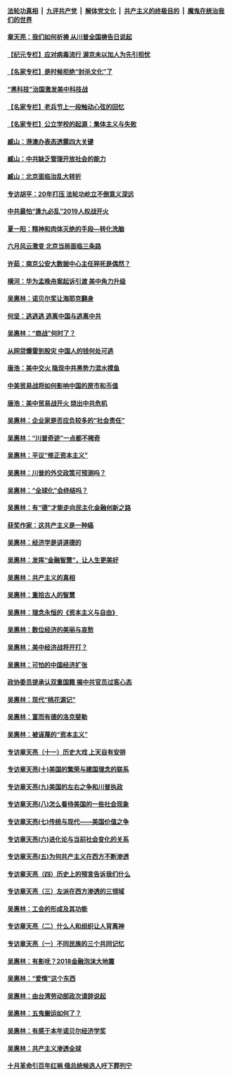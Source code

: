 ####  [法轮功真相](../../../../basic/blob/master/README.md?t=07091802) &nbsp;|&nbsp; [九评共产党](../../../../9ping.md/blob/master/README.md?t=07091802) &nbsp;|&nbsp; [解体党文化](../../../../jtdwh.md/blob/master/README.md?t=07091802)  &nbsp;|&nbsp; [共产主义的终极目的](../../../../gczydzjmd.md/blob/master/README.md?t=07091802) &nbsp;|&nbsp; [魔鬼在统治我们的世界](../../../../mgztzwmdsj.md/blob/master/README.md?t=07091802) 

#### [章天亮：我们如何祈祷 从川普全国祷告日说起](../pages/nsc423/n11944627.md?t=07091802) 

#### [【纪元专栏】应对病毒流行 渥京未以加人为先引担忧](../pages/nsc423/n11875714.md?t=07091802) 

#### [【名家专栏】是时候拒绝“封杀文化”了](../pages/nsc423/n11814093.md?t=07091802) 

#### [“黑科技”治国激发美中科技战](../pages/nsc423/n11638056.md?t=07091802) 

#### [【名家专栏】老兵节上一段触动心弦的回忆](../pages/nsc423/n11646016.md?t=07091802) 

#### [【名家专栏】公立学校的起源：集体主义与失败](../pages/nsc423/n11601833.md?t=07091802) 

#### [臧山：港澳办表态透露四大关键](../pages/nsc423/n11421628.md?t=07091802) 

#### [臧山：中共缺乏管理开放社会的能力](../pages/nsc423/n11407457.md?t=07091802) 

#### [臧山：北京面临治乱大转折](../pages/nsc423/n11406895.md?t=07091802) 

#### [专访胡平：20年打压 法轮功屹立不倒意义深远](../pages/nsc423/n11398800.md?t=07091802) 

#### [中共最怕“逢九必乱”2019人权战开火](../pages/nsc423/n11385248.md?t=07091802) 

#### [夏一阳：精神和肉体灭绝的手段—转化洗脑](../pages/nsc423/n11368250.md?t=07091802) 

#### [六月风云激变 北京当局面临三条路](../pages/nsc423/n11313668.md?t=07091802) 

#### [许茹：南京公安大数据中心主任猝死是偶然？](../pages/nsc423/n11064744.md?t=07091802) 

#### [横河：华为孟晚舟案起诉引渡 美中角力升级](../pages/nsc423/n11027230.md?t=07091802) 

#### [吴惠林：诺贝尔奖让海耶克翻身](../pages/nsc423/n10890049.md?t=07091802) 

#### [何坚：逃逃逃 逃离中国与逃离中共](../pages/nsc423/n10592891.md?t=07091802) 

#### [吴惠林：“商战”何时了？](../pages/nsc423/n10573558.md?t=07091802) 

#### [从网贷爆雷到股灾 中国人的钱何处可逃](../pages/nsc423/n10572800.md?t=07091802) 

#### [唐浩：美中交火 隐现中共黑势力混水摸鱼](../pages/nsc423/n10544040.md?t=07091802) 

#### [中美贸易战将如何影响中国的房市和币值](../pages/nsc423/n10543697.md?t=07091802) 

#### [唐浩：美中贸易战开火 烧出中共危机](../pages/nsc423/n10540126.md?t=07091802) 

#### [吴惠林：企业家是否应负较多的“社会责任”](../pages/nsc423/n10535022.md?t=07091802) 

#### [吴惠林：“川普奇迹”一点都不稀奇](../pages/nsc423/n10512808.md?t=07091802) 

#### [吴惠林：平议“修正资本主义”](../pages/nsc423/n10495724.md?t=07091802) 

#### [吴惠林：川普的外交政策可预测吗？](../pages/nsc423/n10462387.md?t=07091802) 

#### [吴惠林：“全球化”会终结吗？](../pages/nsc423/n10452838.md?t=07091802) 

#### [吴惠林：有“德”才能走向民主化金融创新之路](../pages/nsc423/n10432292.md?t=07091802) 

#### [获奖作家：这共产主义是一种癌](../pages/nsc423/n10431541.md?t=07091802) 

#### [吴惠林：经济学是讲道德的](../pages/nsc423/n10398014.md?t=07091802) 

#### [吴惠林：发挥“金融智慧”，让人生更美好](../pages/nsc423/n10375019.md?t=07091802) 

#### [吴惠林：共产主义的真相](../pages/nsc423/n10351394.md?t=07091802) 

#### [吴惠林：重拾古人的智慧](../pages/nsc423/n10337691.md?t=07091802) 

#### [吴惠林：理念永恒的《资本主义与自由》](../pages/nsc423/n10316274.md?t=07091802) 

#### [吴惠林：数位经济的美丽与哀愁](../pages/nsc423/n10292946.md?t=07091802) 

#### [吴惠林：美中经济战将开打？](../pages/nsc423/n10258825.md?t=07091802) 

#### [吴惠林：可怕的中国经济扩张](../pages/nsc423/n10219147.md?t=07091802) 

#### [政协委员提承认双重国籍 揭中共官员过客心态](../pages/nsc423/n10208809.md?t=07091802) 

#### [吴惠林：现代“桃花源记”](../pages/nsc423/n10185234.md?t=07091802) 

#### [吴惠林：富而有德的洛克斐勒](../pages/nsc423/n10142264.md?t=07091802) 

#### [吴惠林：被诬蔑的“资本主义”](../pages/nsc423/n10124816.md?t=07091802) 

#### [专访章天亮（十一）历史大戏 上天自有安排](../pages/nsc423/n10094905.md?t=07091802) 

#### [专访章天亮(十)美国的繁荣与建国理念的联系](../pages/nsc423/n10094899.md?t=07091802) 

#### [专访章天亮(九)美国的左右之争和川普执政](../pages/nsc423/n10094889.md?t=07091802) 

#### [专访章天亮(八)怎么看待美国的一些社会现象](../pages/nsc423/n10094857.md?t=07091802) 

#### [专访章天亮(七)传统与现代——美国价值之争](../pages/nsc423/n10093140.md?t=07091802) 

#### [专访章天亮(六)进化论与当前社会变化的关系](../pages/nsc423/n10092036.md?t=07091802) 

#### [专访章天亮(五)为何共产主义在西方不断渗透](../pages/nsc423/n10083620.md?t=07091802) 

#### [专访章天亮（四）历史上的预言告诉我们什么](../pages/nsc423/n10083606.md?t=07091802) 

#### [专访章天亮（三）左派在西方渗透的三领域](../pages/nsc423/n10081115.md?t=07091802) 

#### [吴惠林：工会的形成及其功能](../pages/nsc423/n10080633.md?t=07091802) 

#### [专访章天亮（二）什么人和组织让人背离神](../pages/nsc423/n10076637.md?t=07091802) 

#### [专访章天亮（一）不同民族的三个共同记忆](../pages/nsc423/n10074188.md?t=07091802) 

#### [吴惠林：有影呒？2018金融泡沫大地震](../pages/nsc423/n10040534.md?t=07091802) 

#### [吴惠林：“爱情”这个东西](../pages/nsc423/n10019423.md?t=07091802) 

#### [吴惠林：由台湾劳动部政次请辞说起](../pages/nsc423/n9979679.md?t=07091802) 

#### [吴惠林：五鬼搬运如何了？](../pages/nsc423/n9925338.md?t=07091802) 

#### [吴惠林：有感于本年诺贝尔经济学奖](../pages/nsc423/n9871883.md?t=07091802) 

#### [吴惠林：共产主义渗透全球](../pages/nsc423/n9812748.md?t=07091802) 

#### [十月革命引百年红祸 俄总统候选人吁下葬列宁](../pages/nsc423/n9810182.md?t=07091802) 

